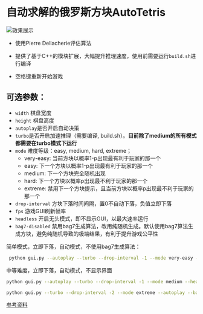 # 自动求解的俄罗斯方块AutoTetris

![效果展示](https://github.com/hammershock/AutoTetris/assets/109429530/9ee114e3-ef62-406e-a5de-76b53452873e)

- 使用Pierre Dellacherie评估算法
- 提供了基于C++的模块扩展，大幅提升推理速度，使用前需要运行`build.sh`进行编译

- 空格键重新开始游戏

## 可选参数：
- `width` 棋盘宽度
- `height` 棋盘高度
- `autoplay`是否开启自动决策
- `turbo`是否开启加速推理（需要编译, build.sh）。**目前除了medium的所有模式都需要在turbo模式下运行**
- `mode` 难度等级：easy, medium, hard, extreme；
  - very-easy: 当前方块以概率1-p出现最有利于玩家的那一个
  - easy:  下一个方块以概率1-p出现最有利于玩家的那一个
  - medium: 下一个方块完全随机出现
  - hard: 下一个方块以概率p出现最不利于玩家的那一个
  - extreme: 禁用下一个方块提示，且当前方块以概率p出现最不利于玩家的那一个
- `drop-interval` 方块下落时间间隔，置0不自动下落，负值立即下落
- `fps` 游戏GUI刷新帧率
- `headless` 开启无头模式，即不显示GUI，以最大速率运行
- `bag7-disabled` 禁用bag7生成算法，改用纯随机生成。默认使用bag7算法生成方块，避免纯随机导致的极端结果，有利于提升游戏公平性

简单模式，立即下落，自动模式，不使用bag7生成算法：
```bash
 python gui.py --autoplay --turbo --drop-interval -1 --mode very-easy --fps 60
```

中等难度，立即下落，自动模式，不显示界面
```bash
python gui.py --autoplay --turbo --drop-interval -1 --mode medium --headless
```

```bash
python gui.py --turbo --drop-interval -2 --mode extreme --autoplay --bag7-disabled
```

[参考资料](https://blog.csdn.net/Originum/article/details/81570042 "俄罗斯方块人工智能 [AI]")

